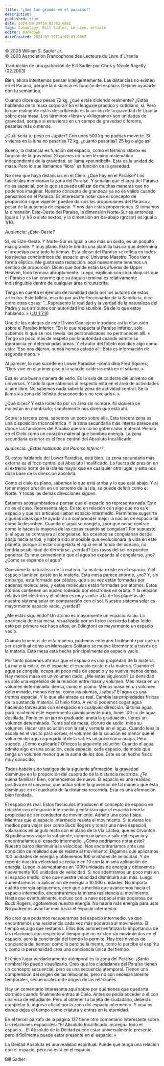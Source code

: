 ```yaml
---
title: "¿Qué tan grande es el paraíso?"
description: 
published: true
date: 2024-09-29T14:02:03.086Z
tags: Cosmology, Bill Sadler, Le Lien, article
editor: markdown
dateCreated: 2024-09-29T14:02:03.086Z
---
```


<p class="v-card tema v-sheet--gris claro aclarar-3 px-2">© 2008 William S. Sadler Jr.<br>© 2008 Association Francophone des Lecteurs du Livre d'Urantia</p>


Traducción de una grabación de Bill Sadler por Chris y Nicole Ragetly (02.2003)

Bien, ahora intentemos pensar inteligentemente. Las distancias no existen en el Paraíso, porque la distancia es función del espacio. Déjame ayudarte con tu semántica.

Cuando dices que pesas 72 kg, ¿qué estás diciendo realmente? ¿Estás hablando de tu masa corporal? En el lenguaje práctico y cotidiano, sí. Pero lo que realmente estás describiendo es la acción de la gravedad de Urantia sobre esta masa. Los términos «libra» y «kilogramo» son unidades de gravedad, porque si estuvieras en un campo de gravedad diferente, pesarías más o menos.

¿Cuál sería tu peso en Júpiter? Con unos 500 kg no podrías moverte. Si vivieras en la luna no pesarías 72 kg, ¿cuanto pesarías? 25 kg o algo así.

Bueno, la distancia es función del espacio, como el término «libro» es función de la gravedad. Si quieres un buen término matemático independiente de la gravedad, se llama «poundbell». Esta es la unidad de masa. Pero lo que llamamos “libra” es función de la gravedad.

No creo que haya distancias en el Cielo. ¿Qué hay en el Paraíso? Los fascículos mencionan la zona del Paraíso. Y señalan que el área del Paraíso no es espacial, por lo que se puede utilizar de muchas maneras que no podemos imaginar. Nuestro concepto de grandeza ya no es válido cuando pensamos en el Paraíso. Es interesante notar que el concepto de proporción sigue vigente, pueden darnos las proporciones del Paraíso a pesar de la ausencia de espacio. Y nos dan estas proporciones. Si tomamos la dimensión Este-Oeste del Paraíso, la dimensión Norte-Sur es entonces igual a 1 y 1/6 o siete sextos, y la dimensión arriba-abajo (grosor) es igual a 1/10.

_Audiencia: ¿Este-Oeste?_

Sí, es Este-Oeste. Y Norte-Sur es igual a uno más un sexto, es un poquito más grande. Y muy plano. Esto le brinda una plantilla básica que determina el arquetipo para todo lo demás. Esta elipse del Paraíso se refleja en todos los niveles concéntricos del espacio en el Universo Maestro. Todo tiene forma elíptica. Me gusta esta redacción: aquí nuevamente tenemos un sentido de proporción. Dicen que donde están las afueras de Upper Heaven, todo termina abruptamente. Luego, explican con circunloquios que el Paraíso es tan enorme que su ángulo terminal es relativamente indistinguible dentro de cualquier área circunscrita.

Tenga en cuenta el ejemplo de humildad dado por los autores de estos artículos. Este folleto, escrito por un Perfeccionador de la Sabiduría, dice entre otras cosas: “...Represento la realidad y la verdad de la naturaleza del Padre y sus atributos con autoridad indiscutible. Sé de lo que estoy hablando. » ([LU 1:7.9](/es/The_Urantia_Book/1#p7_9))

Uno de los colegas de este Divino Consejero introduce así la discusión sobre el Paraíso Inferior: “En lo que respecta al Paraíso Inferior, sólo sabemos lo que se nos revela: las personalidades no permanecen allí. » Tengo un poco más de respeto por la autoridad cuando admite su ignorancia en determinadas áreas. Y el autor del folleto nos dice algo como esto: “Eso nos dijeron, nunca hemos estado allí. Esta es información de segunda mano. »

Al parecer, lo que sucede en Lower Paradise –como diría Fred Squires; “Dios vive en el primer piso y la sala de calderas está en el sótano. »

Esa es una buena manera de verlo. Es la sala de calderas del universo de universos. Y todo lo que sabemos al respecto está en el área de actividades al aire libre. No sabemos nada sobre la zona de actividad central. Se la llama «la zona del Infinito desconocido y no revelado». »

¿Qué dices? Y está rodeado por un área sin nombre. Ni siquiera se molestan en nombrarlo; simplemente nos dicen que está ahí.

Sobre la tercera zona, sabemos un poco sobre ella. Esta tercera zona es una disposición triconcéntrica. Y la zona secundaria más interna parece ser donde las funciones del Paraíso operan como gobernador material. Pienso en el Cielo como un corazón material que bombea energía. La zona secundaria exterior es el foco central del Absoluto Incalificado.

_Audiencia: ¿Estás hablando del Paraíso Inferior?_

Sí, estoy hablando del Lower Paradise, está bien. La zona secundaria más externa es el foco central del Absoluto Incalificado. La fuerza de presión en el extremo norte de la isla es mayor que en cualquier otro lugar, y esto nos da la base de la dirección absoluta.

Como el cielo es plano, sabemos lo que está arriba y lo que está abajo. Y al tener mayor presión en un extremo de la Isla, se puede definir como el Norte. Y todas las demás direcciones siguen.

Estamos acostumbrados a pensar que el espacio no representa nada. Este no es el caso. Representa algo. Existe en relación con algo que no es el espacio y que los artículos llaman espacio intermedio. Permíteme sugerirte algunas ideas que te ayudarán a comprender mejor la noción de espacio tal como la describen. Cuando el agua se congela, ¿por qué no se contrae como lo hacen la mayoría de las cosas cuando se congelan? Por supuesto, si el agua se contrajera al congelarse, los océanos se congelarían desde abajo hacia arriba, y habría sido imposible que evolucionara la vida en este planeta, porque al estar congelada el agua en el fondo del océano, no tendría posibilidad de derretirse, ¿verdad? Los rayos del sol no pueden penetrar. Es muy conveniente que el agua se expanda al congelarse, ¿no? ¿Cómo se expande el agua?

Considere la naturaleza de la materia. La materia existe en el espacio. Y el espacio también existe en la materia. Esta mesa parece enorme, ¿no? Y, sin embargo, está formado por células, que a su vez están formadas por cadenas moleculares, y estas moléculas están formadas por átomos. Estos átomos contienen un núcleo rodeado por electrones en órbita. Y la relación relativa del electrón y el núcleo es muy similar a la de los planetas de nuestro sistema solar en comparación con el sol. Nuestro sistema solar es mayormente espacio vacío, ¿verdad?

¿Me estás siguiendo? Un átomo es mayormente un espacio vacío. La apariencia de esta mesa, visualizada por un físico (recuerdo haber leído esto por primera vez hace años, en Edington) es mayormente un espacio vacío.

Cuando lo vemos de esta manera, podemos entender fácilmente por qué un ser espiritual como un Mensajero Solitario se mueve libremente a través de la materia. Esta mesa está hecha principalmente de espacio vacío.

Por tanto podemos afirmar que el espacio es una propiedad de la materia. La materia existe en el espacio; el espacio existe en la materia. Cuando el agua se congela, ocupa un poco más de espacio y se vuelve menos densa. Hay menos masa en un volumen dado. ¿Me estás siguiendo? La densidad es solo una expresión de la relación entre masa y volumen. Más masa en un volumen determinado: densa, como el plomo. Menos masa en un volumen determinado, menos denso, como las plumas, ¿sabes? El agua es una trampa espacial. Y lo que ella atrapa es real. Cambia las propiedades físicas de la sustancia material. El hielo flota. A ver si podemos coger agua haciendo travesuras con el espacio en cualquier dirección. Si toma agua, para mantener este experimento químicamente puro, tome 100 cc de agua destilada. Ponlo en un jarrón graduado, anota la graduación, tienes un volumen determinado. Tome sal de mesa, cloruro de sodio, mida su volumen. Hacer una solución con la sal y verterla en el agua. Cuando lees la escala en el vasito para sorber, el volumen de la solución es menor que el volumen del agua agregada al de la sal. Es un poco como magia. Pero sucede. ¿Cómo explicarlo? Ofrezco la siguiente solución: Cuando el agua admite algo en una solución, cede espacio, cede espacio, de modo que tenga un volumen menor que la suma de los dos. Este es un hecho físico muy conocido.

Todos habéis sido testigos de la siguiente afirmación: la gravedad disminuye en la proporción del cuadrado de la distancia recorrida. ¿Te suena familiar? Bien, comencemos de nuevo. El espacio es una realidad positiva en el universo, que actúa sobre la gravedad de tal manera que ésta disminuye en el cuadrado de la distancia recorrida. Ésta es una afirmación bien fundada.

El espacio es real. Estos fascículos introducen el concepto de espacio en relación con el espacio intermedio y enfatizan que el espacio tiene la propiedad de ser conductor de movimiento. Admito una cosa física. Mientras que el espacio intermedio resiste el movimiento. Si tuvieras los medios para viajar (ser como Buck Rogers y tomar una nave espacial), volaríamos en ángulo recto con el plano de la Vía Láctea, que es Orvonton. Si pudiéramos viajar lo suficiente, comenzaríamos a salir del espacio y encontraríamos el espacio intermedio. ¿Cómo podríamos notar esto? Nuestro barco disminuiría la velocidad. Nos encontraríamos ante una condición de realidad que se resiste al movimiento. Digamos que aplicamos 100 unidades de energía y obtenemos 100 unidades de velocidad. Y de repente nuestra velocidad se reduce en 10 con la misma aplicación de energía. Luego lo aumentamos en 1000 unidades de energía y obtenemos nuevamente 100 unidades de velocidad. Si nos adentramos un poco más en el espacio medio, creo que nuestra velocidad disminuirá aún más. Luego aumentaremos la aplicación de energía a 10.000 unidades. No importa cuánta energía apliquemos, creo que a medida que avancemos hacia el espacio intermedio, encontraremos la misma resistencia al movimiento. Hasta que eventualmente, incluso con la nave espacial más poderosa de Buck Rogers, agotaremos nuestra energía. No habría más energía para usar. No podremos avanzar más hacia el espacio intermedio.

No creo que podamos recuperarnos del espacio intermedio, ya que encontramos una resistencia cada vez más poderosa al movimiento. El tiempo es algo que restamos. Ellos (los autores) enfatizan la importancia de las relaciones con respecto al tiempo que no existen sin movimientos en el espacio, pero la conciencia del tiempo lo permite. Hay tres niveles de conciencia del tiempo: como lo percibe la mente, como lo percibe el espíritu y como la personalidad crea una conciencia única del tiempo.

El único lugar verdaderamente atemporal es la zona del Paraíso. ¡Santo nombre! No puedo visualizarlo. Creo que los ciudadanos del Paraíso tienen un concepto secuencial, pero es una secuencia atemporal. Tienen una comprensión del origen de las relaciones, pero no son necesariamente temporales, secuenciales o de origen de las relaciones.

Hay un comentario interesante aquí sobre por qué tienes que quedarte dormido cuando finalmente entras al Cielo. Antes se podía acceder a él con una visa de estudiante. Pero al obtener tu tarjeta de ciudadano, deberás completar tu ingreso oficial por la zona del espacio intermedio. Y aquí es donde dejas el tiempo como criatura y entras en la eternidad.

En el tercer párrafo de la página 137 tiene otro comentario interesante sobre las relaciones espaciales: "El Absoluto Incalificado impregna todo el espacio... El Absoluto de la Deidad puede estar universalmente presente, pero difícilmente puede estar presente en el espacio. »

La Deidad Absoluta es una realidad espiritual. Puede que tenga una relación con el espacio, pero no está en el espacio.

Bill Sadler

